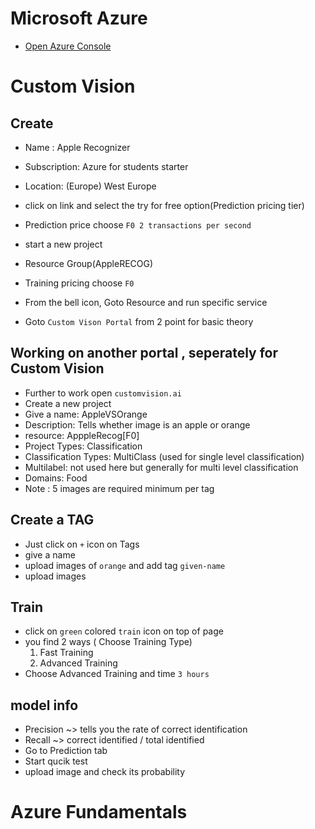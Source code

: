 # Microsoft Azure
* <a href="portal.azure.com">Open Azure Console</a>

# Custom Vision
## Create
* Name : Apple Recognizer
* Subscription: Azure for students starter
* Location: (Europe) West Europe
* click on link and select the try for free option(Prediction pricing tier)
* Prediction price choose ```F0 2 transactions per second```
* start a new project
* Resource Group(AppleRECOG)
* Training pricing choose ```F0```

* From the bell icon, Goto Resource and run specific service
* Goto ```Custom Vison Portal``` from 2 point  for basic theory

## Working on another portal , seperately for Custom Vision
* Further to work open ```customvision.ai```
* Create a new project
* Give a name: AppleVSOrange
* Description: Tells whether image is an apple or orange
* resource: ApppleRecog[F0]
* Project Types: Classification
* Classification Types: MultiClass (used for single level classification)
* Multilabel: not used here but generally for multi level classification
* Domains: Food
* Note : 5 images are required minimum per tag

## Create a TAG
* Just click on ```+``` icon on Tags
* give a name
* upload images of ```orange``` and add tag ```given-name```
* upload images

## Train
* click on ```green``` colored ```train``` icon on top of page
* you find 2 ways ( Choose Training Type)
    1. Fast Training
    2. Advanced Training
* Choose Advanced Training and time ```3 hours```

## model info
* Precision ~> tells you the rate of correct identification
* Recall ~> correct identified / total identified
* Go to Prediction tab
* Start qucik test
* upload image and check its probability


# Azure Fundamentals
